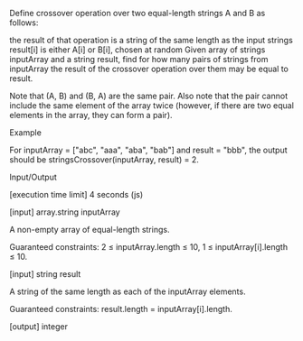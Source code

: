 Define crossover operation over two equal-length strings A and B as follows:

the result of that operation is a string of the same length as the input strings
result[i] is either A[i] or B[i], chosen at random
Given array of strings inputArray and a string result, find for how many pairs of strings from inputArray the result of the crossover operation over them may be equal to result.

Note that (A, B) and (B, A) are the same pair. Also note that the pair cannot include the same element of the array twice (however, if there are two equal elements in the array, they can form a pair).

Example

For inputArray = ["abc", "aaa", "aba", "bab"] and result = "bbb", the output should be
stringsCrossover(inputArray, result) = 2.

Input/Output

[execution time limit] 4 seconds (js)

[input] array.string inputArray

A non-empty array of equal-length strings.

Guaranteed constraints:
2 ≤ inputArray.length ≤ 10,
1 ≤ inputArray[i].length ≤ 10.

[input] string result

A string of the same length as each of the inputArray elements.

Guaranteed constraints:
result.length = inputArray[i].length.

[output] integer

